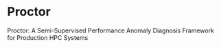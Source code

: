 # Proctor
Proctor: A Semi-Supervised Performance Anomaly Diagnosis Framework for Production HPC Systems
